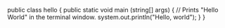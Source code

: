 public class hello {
    public static void main (string[] args) {
       // Prints "Hello World" in the terminal window.
       system.out.println("Hello, world");
    }
 }
